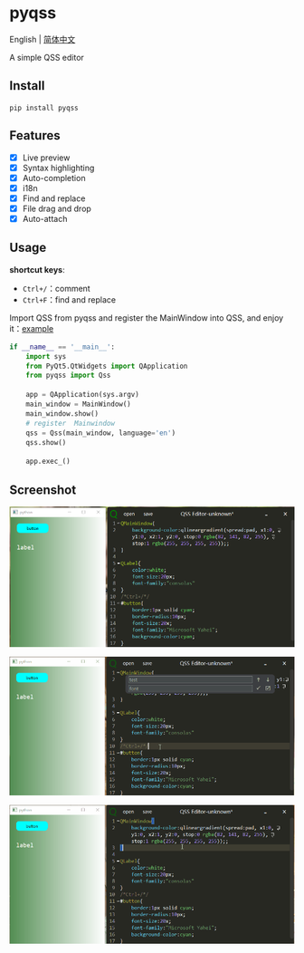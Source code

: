 # pyqss

English | [简体中文](README.md)

A simple QSS editor

## Install

```shell
pip install pyqss
```

## Features

- [x] Live preview
- [x] Syntax highlighting
- [x] Auto-completion
- [x] i18n
- [x] Find and replace
- [x] File drag and drop
- [x] Auto-attach

## Usage

**shortcut keys**:

- `Ctrl+/`：comment
- `Ctrl+F`：find and replace

Import QSS from pyqss and register the MainWindow into QSS, and enjoy it：[example](./examples/test.py)

```python
if __name__ == '__main__':
    import sys
    from PyQt5.QtWidgets import QApplication
    from pyqss import Qss

    app = QApplication(sys.argv)
    main_window = MainWindow()
    main_window.show()
    # register  Mainwindow 
    qss = Qss(main_window, language='en')
    qss.show()

    app.exec_()
```
## Screenshot
![show](./screen/show.png)

![comment](./screen/comment.gif)

![find_replace](./screen/find_replace.gif)